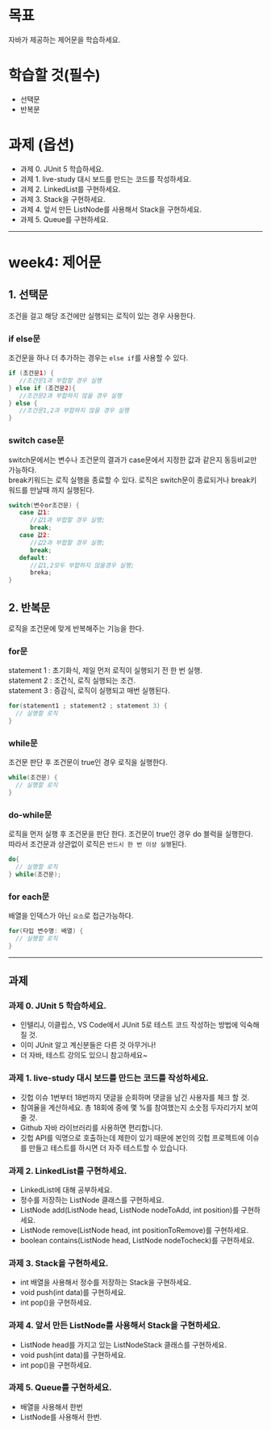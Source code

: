 목표
=======
자바가 제공하는 제어문을 학습하세요.

학습할 것(필수)
=======
- 선택문   
- 반복문

과제 (옵션)
=======
- 과제 0. JUnit 5 학습하세요.   
- 과제 1. live-study 대시 보드를 만드는 코드를 작성하세요.
- 과제 2. LinkedList를 구현하세요.
- 과제 3. Stack을 구현하세요.
- 과제 4. 앞서 만든 ListNode를 사용해서 Stack을 구현하세요.
- 과제 5. Queue를 구현하세요.
--------------------------------------------------------------
week4: 제어문
=======
## 1. 선택문 
조건을 걸고 해당 조건에만 실행되는 로직이 있는 경우 사용한다.

### if else문
조건문을 하나 더 추가하는 경우는 `else if`를 사용할 수 있다.
```java
if (조건문1) {
   //조건문1과 부합할 경우 실행
} else if (조건문2){
   //조건문2과 부합하지 않을 경우 실행
} else {
   //조건문1,2과 부합하지 않을 경우 실행
}
```
### switch case문
switch문에서는 변수나 조건문의 결과가 case문에서 지정한 값과 같은지 동등비교만 가능하다.    
break키워드는 로직 실행을 종료할 수 있다. 로직은 switch문이 종료되거나 break키워드를 만날때 까지 실행된다.

```java
switch(변수or조건문) {
   case 값1:
      //값1과 부합할 경우 실행;
      break;
   case 값2:
      //값2과 부합할 경우 실행;
      break;
   default:
      //값1,2모두 부합하지 않을경우 실행;
      breka;
}
```
## 2. 반복문
로직을 조건문에 맞게 반복해주는 기능을 한다.

### for문
statement 1 : 초기화식, 제일 먼저 로직이 실행되기 전 한 번 실행.    
statement 2 : 조건식, 로직 실행되는 조건.   
statement 3 : 증감식, 로직이 실행되고 매번 실행된다.   
```java
for(statement1 ; statement2 ; statement 3) {
  // 실행할 로직
}
```
### while문
조건문 판단 후 조건문이 true인 경우 로직을 실행한다.
```java
while(조건문) {
  // 실행할 로직
}
```
### do-while문
로직을 먼저 실행 후 조건문을 판단 한다. 조건문이 true인 경우 do 블럭을 실행한다.    
따라서 조건문과 상관없이 로직은 `반드시 한 번 이상 실행`된다.
```java
do{
  // 실행할 로직
} while(조건문);
```
### for each문
배열을 인덱스가 아닌 `요소`로 접근가능하다.
```java
for(타입 변수명: 배열) {
  // 실행할 로직
}
```
* * *
## 과제
### 과제 0. JUnit 5 학습하세요.
- 인텔리J, 이클립스, VS Code에서 JUnit 5로 테스트 코드 작성하는 방법에 익숙해 질 것.
- 이미 JUnit 알고 계신분들은 다른 것 아무거나!
- 더 자바, 테스트 강의도 있으니 참고하세요~
   
### 과제 1. live-study 대시 보드를 만드는 코드를 작성하세요.
- 깃헙 이슈 1번부터 18번까지 댓글을 순회하며 댓글을 남긴 사용자를 체크 할 것.
- 참여율을 계산하세요. 총 18회에 중에 몇 %를 참여했는지 소숫점 두자리가지 보여줄 것.
- Github 자바 라이브러리를 사용하면 편리합니다.
- 깃헙 API를 익명으로 호출하는데 제한이 있기 때문에 본인의 깃헙 프로젝트에 이슈를 만들고 테스트를 하시면 더 자주 테스트할 수 있습니다.
   
### 과제 2. LinkedList를 구현하세요.
- LinkedList에 대해 공부하세요.
- 정수를 저장하는 ListNode 클래스를 구현하세요.
- ListNode add(ListNode head, ListNode nodeToAdd, int position)를 구현하세요.
- ListNode remove(ListNode head, int positionToRemove)를 구현하세요.
- boolean contains(ListNode head, ListNode nodeTocheck)를 구현하세요.
   
### 과제 3. Stack을 구현하세요.
- int 배열을 사용해서 정수를 저장하는 Stack을 구현하세요.
- void push(int data)를 구현하세요.
- int pop()을 구현하세요.   
   
### 과제 4. 앞서 만든 ListNode를 사용해서 Stack을 구현하세요.
- ListNode head를 가지고 있는 ListNodeStack 클래스를 구현하세요.
- void push(int data)를 구현하세요.
- int pop()을 구현하세요.   
   
### 과제 5. Queue를 구현하세요.
- 배열을 사용해서 한번
- ListNode를 사용해서 한번.
